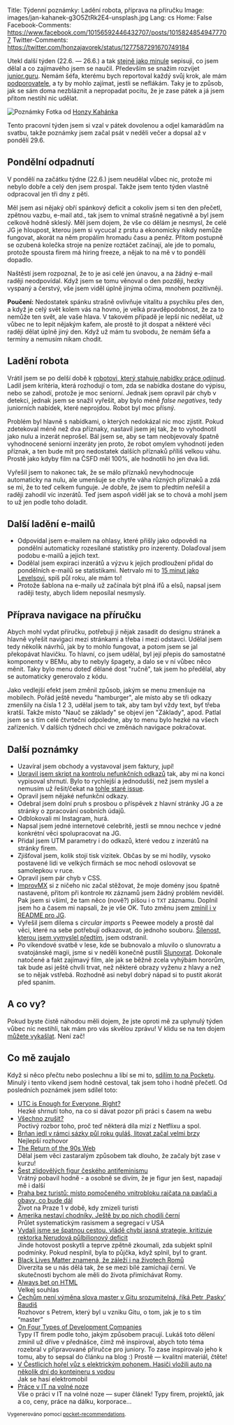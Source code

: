 Title: Týdenní poznámky: Ladění robota, příprava na příručku
Image: images/jan-kahanek-g3O5ZtRk2E4-unsplash.jpg
Lang: cs
Home: False
Facebook-Comments: https://www.facebook.com/10156592446432707/posts/10158248549477707
Twitter-Comments: https://twitter.com/honzajavorek/status/1277587291670749184


Utekl další týden (22.6. — 26.6.) a tak [stejně jako minule]({filename}/2020-06-19_tydenni-poznamky-cisla-a-e-maily.md) sepisuji, co jsem dělal a co zajímavého jsem se naučil. Především se snažím rozvíjet [junior.guru](https://junior.guru/). Nemám šéfa, kterému bych reportoval každý svůj krok, ale mám [podporovatele](https://junior.guru/donate/), a ty by mohlo zajímat, jestli se neflákám. Taky je to způsob, jak se sám doma nezbláznit a nepropadat pocitu, že je zase pátek a já jsem přitom nestihl nic udělat.

![Poznámky]({static}/images/jan-kahanek-g3O5ZtRk2E4-unsplash.jpg)
Fotka od [Honzy Kahánka](https://unsplash.com/@honza_kahanek)


Tento pracovní týden jsem si vzal v pátek dovolenou a odjel kamarádům na svatbu, takže poznámky jsem začal psát v neděli večer a dopsal až v pondělí 29.6.


## Pondělní odpadnutí

V pondělí na začátku týdne (22.6.) jsem neudělal vůbec nic, protože mi nebylo dobře a celý den jsem prospal. Takže jsem tento týden vlastně odpracoval jen tři dny z pěti.

Měl jsem asi nějaký obří spánkový deficit a cokoliv jsem si ten den přečetl, zpětnou vazbu, e-mail atd., tak jsem to vnímal strašně negativně a byl jsem celkově hodně skleslý. Měl jsem dojem, že vše co dělám je nesmysl, že celé JG je hloupost, kterou jsem si vycucal z prstu a ekonomicky nikdy nemůže fungovat, akorát na něm propálím hromadu času a peněz. Přitom postupně se ozubená kolečka stroje na peníze roztáčet začínají, ale jde to pomalu, protože spousta firem má hiring freeze, a nějak to na mě v to pondělí dopadlo.

Naštěstí jsem rozpoznal, že to je asi celé jen únavou, a na žádný e-mail raději neodpovídal. Když jsem se tomu věnoval o den později, hezky vyspaný a čerstvý, vše jsem viděl úplně jinýma očima, mnohem pozitivněji.

**Poučení:** Nedostatek spánku strašně ovlivňuje vitalitu a psychiku přes den, a když je celý svět kolem vás na hovno, je velká pravděpodobnost, že za to nemůže ten svět, ale vaše hlava. V takovém případě je lepší nic nedělat, už vůbec ne to lepit nějakým kafem, ale prostě to jít dospat a některé věci raději dělat úplně jiný den. Když už mám tu svobodu, že nemám šéfa a termíny a nemusím nikam chodit.


## Ladění robota

Vrátil jsem se po delší době k [robotovi, který stahuje nabídky práce odjinud](junior.guru/jobs/#jobs-bot). Ladil jsem kritéria, která rozhodují o tom, zda se nabídka dostane do výpisu, nebo se zahodí, protože je moc seniorní. Jednak jsem opravil pár chyb v detekci, jednak jsem se snažil vyřešit, aby bylo méně _false negatives_, tedy juniorních nabídek, které neprojdou. Robot byl moc přísný.

Problém byl hlavně s nabídkami, o kterých nedokázal nic moc zjistit. Pokud zdetekoval méně než dva příznaky, nastavil jsem jej tak, že to vyhodnotil jako nulu a inzerát neprošel. Bál jsem se, aby se tam neobjevovaly špatně vyhodnocené seniorní inzeráty jen proto, že robot omylem vyhodnotí jeden příznak, a ten bude mít pro nedostatek dalších příznaků příliš velkou váhu. Prostě jako kdyby film na ČSFD měl 100%, ale hodnotili ho jen dva lidi.

Vyřešil jsem to nakonec tak, že se málo příznaků nevyhodnocuje automaticky na nulu, ale umenšuje se chytře váha různých příznaků a zdá se mi, že to teď celkem funguje. Je dobře, že jsem to předtím neřešil a raději zahodil víc inzerátů. Teď jsem aspoň viděl jak se to chová a mohl jsem to už jen podle toho doladit.


## Další ladění e-mailů

- Odpovídal jsem e-mailem na ohlasy, které přišly jako odpovědi na pondělní automaticky rozesílané statistiky pro inzerenty. Dolaďoval jsem podobu e-mailů a jejich text.
- Dodělal jsem expiraci inzerátů a výzvu k jejich prodloužení přidal do pondělních e-mailů se statistikami. Netrvalo mi to [15 minut jako Levelsovi](https://mobile.twitter.com/levelsio/status/1190169746408267776), spíš půl roku, ale mám to!
- Protože šablona na e-maily už začínala být plná ifů a elsů, napsal jsem raději testy, abych lidem neposílal nesmysly.


## Příprava navigace na příručku

Abych mohl vydat příručku, potřebuji ji nějak zasadit do designu stránek a hlavně vyřešit navigaci mezi stránkami a třeba i mezi odstavci. Udělal jsem tedy několik návrhů, jak by to mohlo fungovat, a potom jsem se jal překopávat hlavičku. To hlavní, co jsem udělal, byl její přepis do samostatné komponenty v BEMu, aby to nebyly špagety, a dalo se v ní vůbec něco měnit. Taky bylo menu doteď dělané dost "ručně", tak jsem ho předělal, aby se automaticky generovalo z kódu.

Jako vedlejší efekt jsem změnil způsob, jakým se menu zmenšuje na mobilech. Pořád ještě nevedu "hamburger", ale místo aby se tři odkazy zmenšily na čísla 1 2 3, udělal jsem to tak, aby tam byl vždy text, byť třeba kratší. Takže místo "Nauč se základy" se objeví jen "Základy", apod. Patlal jsem se s tím celé čtvrteční odpoledne, aby to menu bylo hezké na všech zařízeních. V dalších týdnech chci ve změnách navigace pokračovat.


## Další poznámky

- Uzavíral jsem obchody a vystavoval jsem faktury, jupí!
- [Upravil jsem skript na kontrolu nefunkčních odkazů](https://github.com/honzajavorek/junior.guru/commit/918a3becdeae3814652225ab2af569b87dd86781) tak, aby mi na konci vypisoval shrnutí. Bylo to rychlejší a jednodušší, než jsem myslel a nemusím už řešit/čekat na [tohle staré issue](https://github.com/stevenvachon/broken-link-checker/issues/169).
- Opravil jsem nějaké nefunkční odkazy.
- Odebral jsem dolní pruh s prosbou o příspěvek z hlavní stránky JG a ze stránky o zpracování osobních údajů.
- Odblokovali mi Instagram, hurá.
- Napsal jsem jedné internetové celebritě, jestli se mnou nechce v jedné konkrétní věci spolupracovat na JG.
- Přidal jsem UTM parametry i do odkazů, které vedou z inzerátů na stránky firem.
- Zjišťoval jsem, kolik stojí tisk vizitek. Občas by se mi hodily, vysoko postavené lidi ve velkých firmách se moc nehodí oslovovat se samolepkou v ruce.
- Opravil jsem pár chyb v CSS.
- [ImprovMX](https://improvmx.com) si z ničeho nic začal stěžovat, že moje domény jsou špatně nastavené, přitom při kontrole `MX` záznamů jsem žádný problém neviděl. Pak jsem si všiml, že tam něco (nově?) píšou i o `TXT` záznamu. Doplnil jsem ho a časem mi napsali, že je vše OK. Tuto změnu jsem [zmínil i v README pro JG](https://github.com/honzajavorek/junior.guru/commit/66a124fcbfc320058ad1d97e4a71e5d0ea50eee4).
- Vyřešil jsem dilema s _circular imports_ s Peewee modely a prostě dal věci, které na sebe potřebují odkazovat, do jednoho souboru. [Šílenost, kterou jsem vymyslel předtím](https://stackoverflow.com/a/62404730/325365), jsem odstranil.
- Po víkendové svatbě v lese, kde se bubnovalo a mluvilo o slunovratu a svatojánské magii, jsme si v neděli konečně pustili [Slunovrat](https://aerovod.cz/katalog/slunovrat). Dokonale natočené a fakt zajímavý film, ale jak se běžně zcela vyhýbám hororům, tak bude asi ještě chvíli trvat, než některé obrazy vyženu z hlavy a než se to nějak vstřebá. Rozhodně asi nebyl dobrý nápad si to pustit akorát před spaním.


## A co vy?

Pokud byste čistě náhodou měli dojem, že jste oproti mě za uplynulý týden vůbec nic nestihli, tak mám pro vás skvělou zprávu! V klidu se na ten dojem [můžete vykašlat]({filename}/2020-06-04_neni-to-zavod.md). Není zač!


## Co mě zaujalo

Když si něco přečtu nebo poslechnu a líbí se mi to, [sdílím to na Pocketu](https://getpocket.com/@honzajavorek). Minulý i tento víkend jsem hodně cestoval, tak jsem toho i hodně přečetl. Od posledních poznámek jsem sdílel toto:

- [UTC is Enough for Everyone, Right?](https://getpocket.com/redirect?&url=https%3A%2F%2Fzachholman.com%2Ftalk%2Futc-is-enough-for-everyone-right&h=39ec219b5b7ee28aa1ff4746d34436bc2207f3d906b15412ccc97b27af4d8e40)<br>Hezké shrnutí toho, na co si dávat pozor při práci s časem na webu
- [Všechno zrušit?](https://getpocket.com/redirect?&url=https%3A%2F%2Fwww.jestevetsikritik.cz%2Fkomentare%2F1045-vsechno-zrusit&h=b2e1735f4960e13d1b41487d1a36afb7a3f156d9267add5c1a0cdb940e144446)<br>Poctivý rozbor toho, proč teď některá díla mizí z Netflixu a spol.
- [Brňan jedl v rámci sázky půl roku guláš, litovat začal velmi brzy](https://getpocket.com/redirect?&url=https%3A%2F%2Fwww.novinky.cz%2Fmuzi%2Fclanek%2Fbrnan-jedl-v-ramci-sazky-pul-roku-gulas-litovat-zacal-velmi-brzy-40328132%23seq_no%3D5%26source%3Dhp%26dop_ab_variant%3D298111%26dop_req_id%3DGBm5qgdwUXT-202006191809%26dop_source_zone_name%3Dnovinky.sznhp.box%26utm_source%3Dwww.seznam.cz%26utm_medium%3Dz-boxiku%26utm_campaign%3D&h=9948b49febb67d8d06a76b2490034dd15145e24cd5a73047a360084de5a1e34f)<br>Nejlepší rozhovor
- [The Return of the 90s Web](https://getpocket.com/redirect?&url=https%3A%2F%2Fmxb.dev%2Fblog%2Fthe-return-of-the-90s-web%2F&h=3f89706f184c646e45987ae56a647b8c7f12772a80d83658a96080e01da8653e)<br>Dělal jsem věci zastaralým způsobem tak dlouho, že začaly být zase v kurzu!
- [Šest zlidovělých figur českého antifeminismu](https://getpocket.com/redirect?&url=https%3A%2F%2Fdenikreferendum.cz%2Fclanek%2F31353-sest-zlidovelych-figur-ceskeho-antifeminismu&h=9d53479e237ac47aca164c67466c679187596e8040751833b7ce038415647549)<br>Vrátný pobavil hodně - a osobně se divím, že je figur jen šest, napadají mě i další
- [Praha bez turistů: místo pomočeného vnitrobloku rajčata na pavlači a obavy, co bude dál](https://getpocket.com/redirect?&url=https%3A%2F%2Fa2larm.cz%2F2020%2F06%2Fpraha-bez-turistu-misto-pomoceneho-vnitrobloku-rajcata-na-pavlaci-a-obavy-co-bude-dal%2F&h=5fc866706646f36b6531026fddc89eb76f924aa1f63fb9ddd10fa61274245651)<br>Život na Praze 1 v době, kdy zmizeli turisti
- [Amerika nestaví chodníky. Ještě by po nich chodili černí](https://getpocket.com/redirect?&url=https%3A%2F%2Ft.co%2F9XAxc33FXm%3Fssr%3Dtrue&h=616c81bf8e2b8487dd60c62fa818048a066a0d6b537459df0a2089d750f5f899)<br>Průlet systematickým rasismem a segregací v USA
- [Vydali jsme se špatnou cestou, vládě chybí jasná strategie, kritizuje rektorka Nerudová půlbilionový deficit](https://getpocket.com/redirect?&url=https%3A%2F%2Fwww.irozhlas.cz%2Fzpravy-domov%2Fekonomika-deficit-koronavirus-schodek-schillerova-babis-investice-nerudova_2006210700_sto&h=434a1bed93f00e3a70687a675e9731570c9c1bece568373a993c615221c2bb99)<br>Jinde hotovost poskytli a teprve zpětně zkoumali, zda subjekt splnil podmínky. Pokud nesplnil, byla to půjčka, když splnil, byl to grant.
- [Black Lives Matter znamená, že záleží i na životech Romů](https://getpocket.com/redirect?&url=https%3A%2F%2Fwave.rozhlas.cz%2Fblack-lives-matter-znamena-ze-zalezi-i-na-zivotech-romu-8222178&h=6373126faecac46a6a190b45623a143528a3e8a393b87cd2e5ba94619c105183)<br>Diverzita se u nás dělá tak, že se mezi bílé zamíchají černí. Ve skutečnosti bychom ale měli do života přimíchávat Romy.
- [Always bet on HTML](https://getpocket.com/redirect?&url=https%3A%2F%2Fgomakethings.com%2Falways-bet-on-html%2F&h=97296f23847d61b4e134a36c2f266ccb1fe34501dc76ea7aa6e401a9bcffcad9)<br>Velkej souhlas
- [Čechům není výměna slova master v Gitu srozumitelná, říká Petr ‚Pasky‘ Baudiš](https://getpocket.com/redirect?&url=https%3A%2F%2Ft.co%2FQZDfvgWmbr%3Fssr%3Dtrue&h=c2f53856757c3c74da933b5a64ddf559ac74470d560151d5532078cd00bcdfb4)<br>Rozhovor s Petrem, který byl u vzniku Gitu, o tom, jak je to s tím “master”
- [On Four Types of Development Companies](https://getpocket.com/redirect?&url=https%3A%2F%2Falmad.blog%2Fnotes%2F2020%2Fon-four-types-of-dev-companies%2F&h=69ce0a5c6bd36d0a1249a419b27cb91ff64d7a1a9cc4c772e866923ebf366f07)<br>Typy IT firem podle toho, jakým způsobem pracují. Lukáš toto dělení zmínil už dříve v přednášce, čímž mě inspiroval, abych toto téma rozebral v připravované příručce pro juniory. To zase inspirovalo jeho k tomu, aby to sepsal do článku na blog :) Prostě — kvalitní materiál, čtěte!
- [V Čestlicích hořel vůz s elektrickým pohonem. Hasiči vložili auto na několik dní do kontejneru s vodou](https://getpocket.com/redirect?&url=https%3A%2F%2Fwww.irozhlas.cz%2Fzivotni-styl%2Fauto%2Fpozar-elektromobilu-praha-skoda-dva-miliony-korun_2006250738_vin&h=7dceee898498f41e07ec582d17f659ffe40f54a36b80a229c2800aef44a53660)<br>Jak se hasí elektromobil
- [Práce v IT na volné noze](https://getpocket.com/redirect?&url=https%3A%2F%2Fnavolnenoze.cz%2Fblog%2Fit%2F&h=09e0d38597a78e47c0e632381b5766bdd2364b50f5541d82800ac738ec4ea060)<br>Vše o práci v IT na volné noze — super článek! Typy firem, projektů, jak a co, ceny, práce na dálku, korporace…

<small>Vygenerováno pomocí <a href="https://pypi.org/project/pocket-recommendations/">pocket-recommendations</a>.</small>
